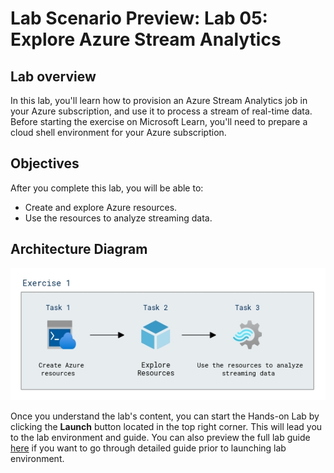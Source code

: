 # Lab Scenario Preview: Lab 05: Explore Azure Stream Analytics

## Lab overview

In this lab, you'll learn how to provision an Azure Stream Analytics job in your Azure subscription, and use it to process a stream of real-time data. Before starting the exercise on Microsoft Learn, you'll need to prepare a cloud shell environment for your Azure subscription.

## Objectives

After you complete this lab, you will be able to:

- Create and explore Azure resources.
- Use the resources to analyze streaming data.
    
## Architecture Diagram

![](../images/dp900module(5).png)  

Once you understand the lab's content, you can start the Hands-on Lab by clicking the **Launch** button located in the top right corner. This will lead you to the lab environment and guide. You can also preview the full lab guide [here](https://experience.cloudlabs.ai/#/labguidepreview/36c0919a-82df-4b51-b9ef-327ff3905403) if you want to go through detailed guide prior to launching lab environment.
